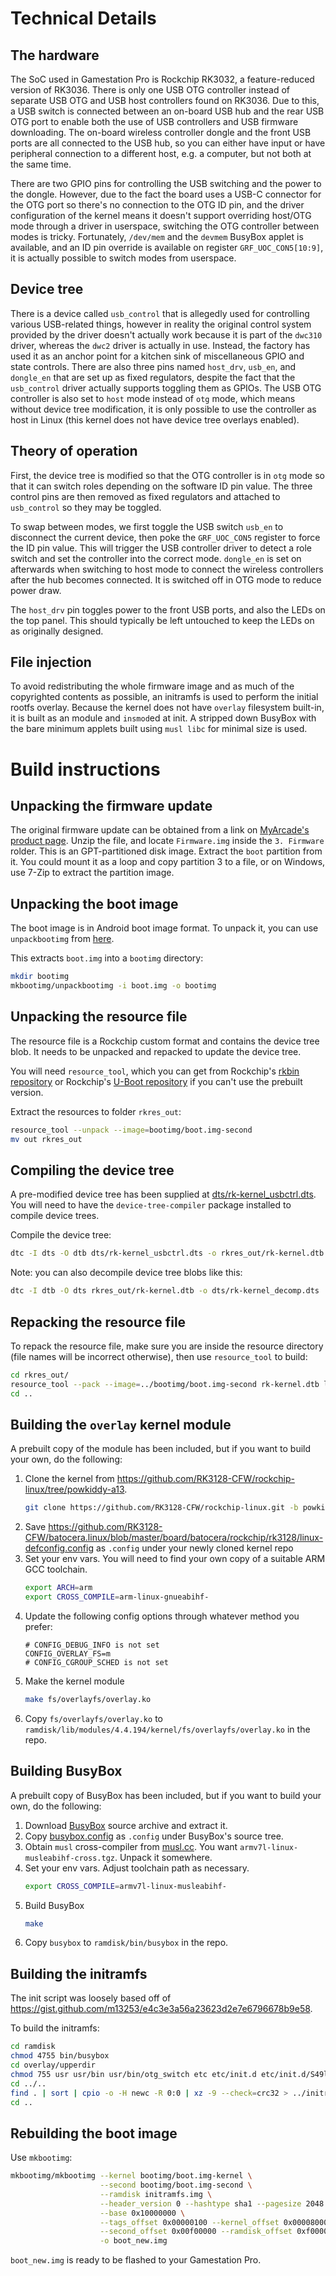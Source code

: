 Technical Details
=================

The hardware
------------
The SoC used in Gamestation Pro is Rockchip RK3032, a feature-reduced version
of RK3036. There is only one USB OTG controller instead of separate USB OTG
and USB host controllers found on RK3036. Due to this, a USB switch is
connected between an on-board USB hub and the rear USB OTG port to enable
both the use of USB controllers and USB firmware downloading. The on-board
wireless controller dongle and the front USB ports are all connected to the
USB hub, so you can either have input or have peripheral connection to a
different host, e.g. a computer, but not both at the same time.

There are two GPIO pins for controlling the USB switching and the power to the
dongle. However, due to the fact the board uses a USB-C connector for the OTG
port so there's no connection to the OTG ID pin, and the driver configuration
of the kernel means it doesn't support overriding host/OTG mode through a
driver in userspace, switching the OTG controller between modes is tricky.
Fortunately, `/dev/mem` and the `devmem` BusyBox applet is available, and
an ID pin override is available on register `GRF_UOC_CON5[10:9]`, it is
actually possible to switch modes from userspace.

Device tree
-----------
There is a device called `usb_control` that is allegedly used for controlling
various USB-related things, however in reality the original control system
provided by the driver doesn't actually work because it is part of the `dwc310`
driver, whereas the `dwc2` driver is actually in use. Instead, the factory has
used it as an anchor point for a kitchen sink of miscellaneous GPIO and state
controls. There are also three pins named `host_drv`, `usb_en`, and `dongle_en`
that are set up as fixed regulators, despite the fact that the `usb_control`
driver actually supports toggling them as GPIOs. The USB OTG controller is also
set to `host` mode instead of `otg` mode, which means without device tree
modification, it is only possible to use the controller as host in Linux (this
kernel does not have device tree overlays enabled).

Theory of operation
-------------------
First, the device tree is modified so that the OTG controller is in `otg` mode
so that it can switch roles depending on the software ID pin value. The three
control pins are then removed as fixed regulators and attached to `usb_control`
so they may be toggled.

To swap between modes, we first toggle the USB switch `usb_en` to disconnect
the current device, then poke the `GRF_UOC_CON5` register to force the ID pin
value. This will trigger the USB controller driver to detect a role switch and
set the controller into the correct mode. `dongle_en` is set on afterwards
when switching to host mode to connect the wireless controllers after the hub
becomes connected. It is switched off in OTG mode to reduce power draw.

The `host_drv` pin toggles power to the front USB ports, and also the LEDs on
the top panel. This should typically be left untouched to keep the LEDs on as
originally designed.

File injection
--------------
To avoid redistributing the whole firmware image and as much of the copyrighted
contents as possible, an initramfs is used to perform the initial rootfs
overlay. Because the kernel does not have `overlay` filesystem built-in, it is
built as an module and `insmod`ed at init. A stripped down BusyBox with the
bare minimum applets built using `musl libc` for minimal size is used.

Build instructions
==================

Unpacking the firmware update
-----------------------------
The original firmware update can be obtained from a link on
[MyArcade's product page](https://www.myarcadegaming.com/products/atari-gamestation-pro).
Unzip the file, and locate `Firmware.img` inside the `3. Firmware` rolder. This
is an GPT-partitioned disk image. Extract the `boot` partition from it. You
could mount it as a loop and copy partition 3 to a file, or on Windows, use
7-Zip to extract the partition image.

Unpacking the boot image
------------------------
The boot image is in Android boot image format. To unpack it, you can use
`unpackbootimg` from [here](https://github.com/osm0sis/mkbootimg).

This extracts `boot.img` into a `bootimg` directory:
```sh
mkdir bootimg
mkbootimg/unpackbootimg -i boot.img -o bootimg
```

Unpacking the resource file
---------------------------
The resource file is a Rockchip custom format and contains the device tree
blob. It needs to be unpacked and repacked to update the device tree.

You will need `resource_tool`, which you can get from Rockchip's
[rkbin repository](https://github.com/rockchip-linux/rkbin/blob/master/tools/resource_tool)
or Rockchip's [U-Boot repository](https://github.com/rockchip-linux/u-boot) if
you can't use the prebuilt version.

Extract the resources to folder `rkres_out`:
```sh
resource_tool --unpack --image=bootimg/boot.img-second
mv out rkres_out
```

Compiling the device tree
-------------------------
A pre-modified device tree has been supplied at
[dts/rk-kernel_usbctrl.dts](dts/rk-kernel_usbctrl.dts). You will need to have
the `device-tree-compiler` package installed to compile device trees.

Compile the device tree:
```sh
dtc -I dts -O dtb dts/rk-kernel_usbctrl.dts -o rkres_out/rk-kernel.dtb
```

Note: you can also decompile device tree blobs like this:
```sh
dtc -I dtb -O dts rkres_out/rk-kernel.dtb -o dts/rk-kernel_decomp.dts
```

Repacking the resource file
---------------------------
To repack the resource file, make sure you are inside the resource directory
(file names will be incorrect otherwise), then use `resource_tool` to build:
```sh
cd rkres_out/
resource_tool --pack --image=../bootimg/boot.img-second rk-kernel.dtb logo.bmp
cd ..
```

Building the `overlay` kernel module
------------------------------------
A prebuilt copy of the module has been included, but if you want to build your
own, do the following:

1. Clone the kernel from
   https://github.com/RK3128-CFW/rockchip-linux/tree/powkiddy-a13.
   ```sh
   git clone https://github.com/RK3128-CFW/rockchip-linux.git -b powkiddy-a13 --single-branch --depth=1
   ```
2. Save https://github.com/RK3128-CFW/batocera.linux/blob/master/board/batocera/rockchip/rk3128/linux-defconfig.config
   as `.config` under your newly cloned kernel repo
3. Set your env vars. You will need to find your own copy of a suitable ARM GCC
   toolchain.
   ```sh
   export ARCH=arm
   export CROSS_COMPILE=arm-linux-gnueabihf-
   ```
4. Update the following config options through whatever method you prefer:
   ```
   # CONFIG_DEBUG_INFO is not set
   CONFIG_OVERLAY_FS=m
   # CONFIG_CGROUP_SCHED is not set
   ```
5. Make the kernel module
   ```sh
   make fs/overlayfs/overlay.ko
   ```
6. Copy `fs/overlayfs/overlay.ko` to
   `ramdisk/lib/modules/4.4.194/kernel/fs/overlayfs/overlay.ko` in the repo.

Building BusyBox
----------------
A prebuilt copy of BusyBox has been included, but if you want to build your
own, do the following:

1. Download [BusyBox](https://busybox.net/) source archive and extract it.
2. Copy [busybox.config](busybox.config) as `.config` under BusyBox's source
   tree.
3. Obtain `musl` cross-compiler from [musl.cc](https://musl.cc/). You want
   `armv7l-linux-musleabihf-cross.tgz`. Unpack it somewhere.
4. Set your env vars. Adjust toolchain path as necessary.
   ```sh
   export CROSS_COMPILE=armv7l-linux-musleabihf-
   ```
5. Build BusyBox
   ```sh
   make
   ```
6. Copy `busybox` to `ramdisk/bin/busybox` in the repo.

Building the initramfs
----------------------
The init script was loosely based off of
https://gist.github.com/m13253/e4c3e3a56a23623d2e7e6796678b9e58.

To build the initramfs:
```sh
cd ramdisk
chmod 4755 bin/busybox
cd overlay/upperdir
chmod 755 usr usr/bin usr/bin/otg_switch etc etc/init.d etc/init.d/S49launcher etc/init.d/S21mountall.sh
cd ../..
find . | sort | cpio -o -H newc -R 0:0 | xz -9 --check=crc32 > ../initramfs.img
cd ..
```

Rebuilding the boot image
-------------------------
Use `mkbootimg`:
```sh
mkbootimg/mkbootimg --kernel bootimg/boot.img-kernel \
                    --second bootimg/boot.img-second \
                    --ramdisk initramfs.img \
                    --header_version 0 --hashtype sha1 --pagesize 2048 \
                    --base 0x10000000 \
                    --tags_offset 0x00000100 --kernel_offset 0x00008000 \
                    --second_offset 0x00f00000 --ramdisk_offset 0xf0000000 \
                    -o boot_new.img
```

`boot_new.img` is ready to be flashed to your Gamestation Pro.
